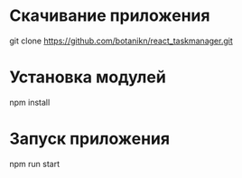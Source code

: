 # Скачивание приложения
git clone https://github.com/botanikn/react_taskmanager.git

# Установка модулей
npm install

# Запуск приложения
npm run start
